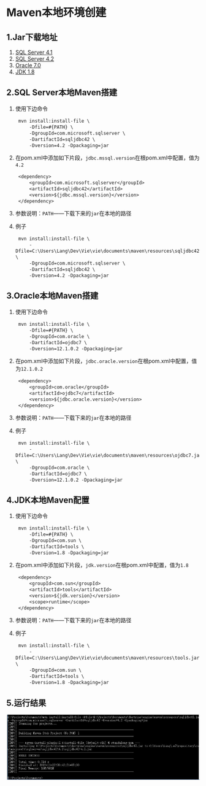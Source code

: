 # Maven本地环境创建

## 1.Jar下载地址

1. [SQL Server 4.1](resources/sqljdbc41.jar)
2. [SQL Server 4.2](resources/sqljdbc42.jar)
3. [Oracle 7.0](resources/ojdbc7.jar)
4. [JDK 1.8](resources/tools.jar)

## 2.SQL Server本地Maven搭建

1. 使用下边命令

		mvn install:install-file \
			-Dfile=#{PATH} \
			-DgroupId=com.microsoft.sqlserver \ 
			-DartifactId=sqljdbc42 \ 
			-Dversion=4.2 -Dpackaging=jar
2. 在pom.xml中添加如下片段，`jdbc.mssql.version`在根pom.xml中配置，值为`4.2`

		<dependency>
			<groupId>com.microsoft.sqlserver</groupId>
			<artifactId>sqljdbc42</artifactId>
			<version>${jdbc.mssql.version}</version>
		</dependency>
3. 参数说明：`PATH`——下载下来的`jar`在本地的路径
4. 例子

		mvn install:install-file \
			-Dfile=C:\Users\Lang\Dev\Vie\vie\documents\maven\resources\sqljdbc42.jar \
			-DgroupId=com.microsoft.sqlserver \
			-DartifactId=sqljdbc42 \ 
			-Dversion=4.2 -Dpackaging=jar

## 3.Oracle本地Maven搭建

1. 使用下边命令

		mvn install:install-file \
			-Dfile=#{PATH} \
			-DgroupId=com.oracle \
			-DartifactId=ojdbc7 \
			-Dversion=12.1.0.2 -Dpackaging=jar
2. 在pom.xml中添加如下片段，`jdbc.oracle.version`在根pom.xml中配置，值为`12.1.0.2`

		<dependency>
			<groupId>com.oracle</groupId>
			<artifactId>ojdbc7</artifactId>
			<version>${jdbc.oracle.version}</version>
		</dependency>
3. 参数说明：`PATH`——下载下来的`jar`在本地的路径
4. 例子

		mvn install:install-file \
			-Dfile=C:\Users\Lang\Dev\Vie\vie\documents\maven\resources\ojdbc7.jar \ 
			-DgroupId=com.oracle \
			-DartifactId=ojdbc7 \
			-Dversion=12.1.0.2 -Dpackaging=jar

## 4.JDK本地Maven配置

1. 使用下边命令

		mvn install:install-file \
			-Dfile=#{PATH} \
			-DgroupId=com.sun \
			-DartifactId=tools \
			-Dversion=1.8 -Dpackaging=jar
2. 在pom.xml中添加如下片段，`jdk.version`在根pom.xml中配置，值为`1.8`

		<dependency>
        	<groupId>com.sun</groupId>
        	<artifactId>tools</artifactId>
        	<version>${jdk.version}</version>
        	<scope>runtime</scope>
    	</dependency>
3. 参数说明：`PATH`——下载下来的`jar`在本地的路径
4. 例子

		mvn install:install-file \
			-Dfile=C:\Users\Lang\Dev\Vie\vie\documents\maven\resources\tools.jar \
			-DgroupId=com.sun \
			-DartifactId=tools \
			-Dversion=1.8 -Dpackaging=jar

## 5.运行结果

![Installed](img/maven-installed.JPG)